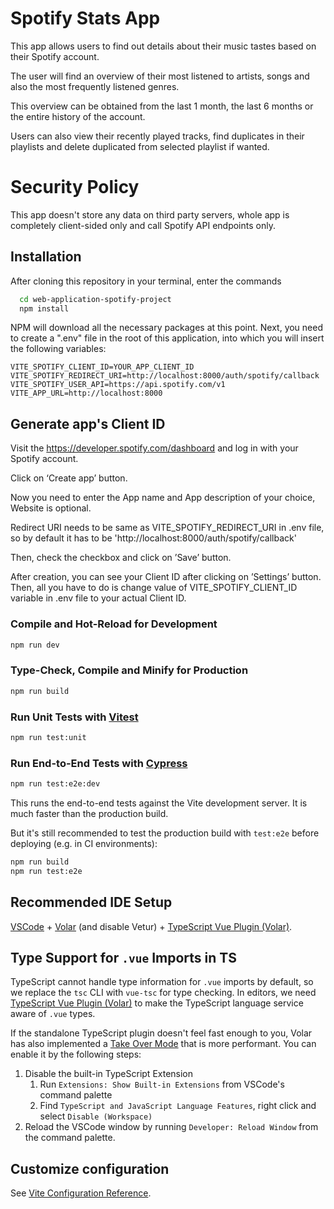 
# Spotify Stats App

This app allows users to find out details about their music tastes based on their Spotify account.

The user will find an overview of their most listened to artists, songs and also the most frequently listened genres.

This overview can be obtained from the last 1 month, the last 6 months or the entire history of the account.

Users can also view their recently played tracks, find duplicates in their playlists and delete duplicated from selected playlist if wanted. 

# Security Policy

This app doesn't store any data on third party servers, whole app is completely client-sided only and call Spotify API endpoints only.
## Installation

After cloning this repository in your terminal, enter the commands 

```bash
  cd web-application-spotify-project 
  npm install
```

NPM will download all the necessary packages at this point. Next, you need to create a ".env" file in the root of this application, into which you will insert the following variables:

```
VITE_SPOTIFY_CLIENT_ID=YOUR_APP_CLIENT_ID
VITE_SPOTIFY_REDIRECT_URI=http://localhost:8000/auth/spotify/callback
VITE_SPOTIFY_USER_API=https://api.spotify.com/v1
VITE_APP_URL=http://localhost:8000
```
## Generate app's Client ID

Visit the https://developer.spotify.com/dashboard and log in with your Spotify account.

Click on ‘Create app’ button.

Now you need to enter the App name and App description of your choice, Website is optional.

Redirect URI needs to be same as VITE_SPOTIFY_REDIRECT_URI in .env file, so by default it has to be 'http://localhost:8000/auth/spotify/callback'

Then, check the checkbox and click on ’Save’ button.

After creation, you can see your Client ID after clicking on ’Settings’ button.
Then, all you have to do is change value of VITE_SPOTIFY_CLIENT_ID variable in .env file to your actual Client ID.
### Compile and Hot-Reload for Development

```sh
npm run dev
```

### Type-Check, Compile and Minify for Production

```sh
npm run build
```

### Run Unit Tests with [Vitest](https://vitest.dev/)

```sh
npm run test:unit
```

### Run End-to-End Tests with [Cypress](https://www.cypress.io/)

```sh
npm run test:e2e:dev
```

This runs the end-to-end tests against the Vite development server.
It is much faster than the production build.

But it's still recommended to test the production build with `test:e2e` before deploying (e.g. in CI environments):

```sh
npm run build
npm run test:e2e
```

## Recommended IDE Setup

[VSCode](https://code.visualstudio.com/) + [Volar](https://marketplace.visualstudio.com/items?itemName=Vue.volar) (and disable Vetur) + [TypeScript Vue Plugin (Volar)](https://marketplace.visualstudio.com/items?itemName=Vue.vscode-typescript-vue-plugin).

## Type Support for `.vue` Imports in TS

TypeScript cannot handle type information for `.vue` imports by default, so we replace the `tsc` CLI with `vue-tsc` for type checking. In editors, we need [TypeScript Vue Plugin (Volar)](https://marketplace.visualstudio.com/items?itemName=Vue.vscode-typescript-vue-plugin) to make the TypeScript language service aware of `.vue` types.

If the standalone TypeScript plugin doesn't feel fast enough to you, Volar has also implemented a [Take Over Mode](https://github.com/johnsoncodehk/volar/discussions/471#discussioncomment-1361669) that is more performant. You can enable it by the following steps:

1. Disable the built-in TypeScript Extension
    1) Run `Extensions: Show Built-in Extensions` from VSCode's command palette
    2) Find `TypeScript and JavaScript Language Features`, right click and select `Disable (Workspace)`
2. Reload the VSCode window by running `Developer: Reload Window` from the command palette.

## Customize configuration

See [Vite Configuration Reference](https://vitejs.dev/config/).